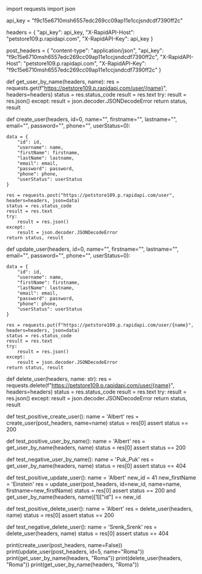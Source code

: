 import requests
import json

api_key = "f9c15e6710msh6557edc269cc09ap11e1ccjsndcdf7390ff2c"

headers = {
	"api_key": api_key,
	"X-RapidAPI-Host": "petstore109.p.rapidapi.com",
	"X-RapidAPI-Key": api_key
}

post_headers = {
	"content-type": "application/json",
	"api_key": "f9c15e6710msh6557edc269cc09ap11e1ccjsndcdf7390ff2c",
	"X-RapidAPI-Host": "petstore109.p.rapidapi.com",
	"X-RapidAPI-Key": "f9c15e6710msh6557edc269cc09ap11e1ccjsndcdf7390ff2c"
}

def get_user_by_name(headers, name):
    res = requests.get(f"https://petstore109.p.rapidapi.com/user/{name}", headers=headers)
    status = res.status_code
    result = res.text
    try:
        result = res.json()
    except:
        result = json.decoder.JSONDecodeError
    return status, result

def create_user(headers, id=0, name="", firstname="", lastname="", email="", password="", phone="", userStatus=0):

    data = {
        "id": id,
        "username": name,
        "firstName": firstname,
        "lastName": lastname,
        "email": email,
        "password": password,
        "phone": phone,
        "userStatus": userStatus
    }

    res = requests.post("https://petstore109.p.rapidapi.com/user", headers=headers, json=data)
    status = res.status_code
    result = res.text
    try:
        result = res.json()
    except:
        result = json.decoder.JSONDecodeError
    return status, result

def update_user(headers, id=0, name="", firstname="", lastname="", email="", password="", phone="", userStatus=0):

    data = {
        "id": id,
        "username": name,
        "firstName": firstname,
        "lastName": lastname,
        "email": email,
        "password": password,
        "phone": phone,
        "userStatus": userStatus
    }

    res = requests.put(f"https://petstore109.p.rapidapi.com/user/{name}", headers=headers, json=data)
    status = res.status_code
    result = res.text
    try:
        result = res.json()
    except:
        result = json.decoder.JSONDecodeError
    return status, result


def delete_user(headers, name: str):
    res = requests.delete(f"https://petstore109.p.rapidapi.com/user/{name}", headers=headers)
    status = res.status_code
    result = res.text
    try:
        result = res.json()
    except:
        result = json.decoder.JSONDecodeError
    return status, result

def test_positive_create_user():
    name = 'Albert'
    res = create_user(post_headers, name=name)
    status = res[0]
    assert status == 200

def test_positive_user_by_name():
    name = 'Albert'
    res = get_user_by_name(headers, name)
    status = res[0]
    assert status == 200

def test_negative_user_by_name():
    name = 'Puk_Puk'
    res = get_user_by_name(headers, name)
    status = res[0]
    assert status == 404

def test_positive_update_user():
    name = 'Albert'
    new_id = 41
    new_firstName = 'Einstein'
    res = update_user(post_headers, id=new_id, name=name, firstname=new_firstName)
    status = res[0]
    assert status == 200 and get_user_by_name(headers, name)[1]["id"] == new_id

def test_positive_delete_user():
    name = 'Albert'
    res = delete_user(headers, name)
    status = res[0]
    assert status == 200

def test_negative_delete_user():
    name = 'Srenk_Srenk'
    res = delete_user(headers, name)
    status = res[0]
    assert status == 404



print(create_user(post_headers, name=False))
print(update_user(post_headers, id=5, name="Roma"))
print(get_user_by_name(headers, "Roma"))
print(delete_user(headers, "Roma"))
print(get_user_by_name(headers, "Roma"))
